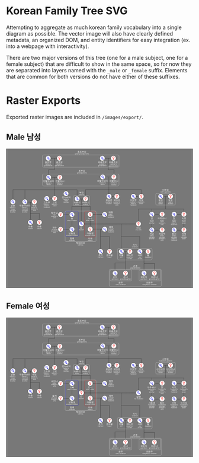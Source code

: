 # Korean Family Tree SVG

Attempting to aggregate as much korean family vocabulary into a single diagram as possible. The vector image will also have clearly defined metadata, an organized DOM, and entity identifiers for easy integration (ex. into a webpage with interactivity).

There are two major versions of this tree (one for a male subject, one for a female subject) that are difficult to show in the same space, so for now they are separated into layers named with the `_male` or `_female` suffix. Elements that are common for both versions do not have either of these suffixes.

# Raster Exports

Exported raster images are included in `/images/export/`.

## Male 남성

![male subject raster image](./images/export/korean_family_tree_vocab_male.png)

## Female 여성

![female subject raster image](./images/export/korean_family_tree_vocab_female.png)

